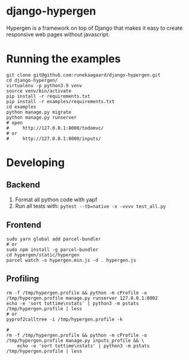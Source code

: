 # django-hypergen

Hypergen is a framework on top of Django that makes it easy to create responsive web pages without javascript.

# Running the examples

    git clone git@github.com:runekaagaard/django-hypergen.git
    cd django-hypergen/
    virtualenv -p python3.9 venv
    source venv/bin/activate
    pip install -r requirements.txt
    pip install -r examples/requirements.txt
    cd examples
    python manage.py migrate
    python manage.py runserver
    # open
    #     http://127.0.0.1:8000/todomvc/
    # or
    #     http://127.0.0.1:8000/inputs/

# Developing

## Backend

1. Format all python code with yapf
2. Run all tests with: `pytest --tb=native -x -vvvv test_all.py`

## Frontend

    sudo yarn global add parcel-bundler
    # or
    sudo npm install -g parcel-bundler
    cd hypergen/static/hypergen
    parcel watch -o hypergen.min.js -d . hypergen.js
    
## Profiling

    rm -f /tmp/hypergen.profile && python -m cProfile -o /tmp/hypergen.profile manage.py runserver 127.0.0.1:8002
    echo -e 'sort tottime\nstats' | python3 -m pstats /tmp/hypergen.profile | less
    # or
    pyprof2calltree -i /tmp/hypergen.profile -k

    #
    rm -f /tmp/hypergen.profile && python -m cProfile -o /tmp/hypergen.profile manage.py inputs_profile && \
        echo -e 'sort tottime\nstats' | python3 -m pstats /tmp/hypergen.profile | less
